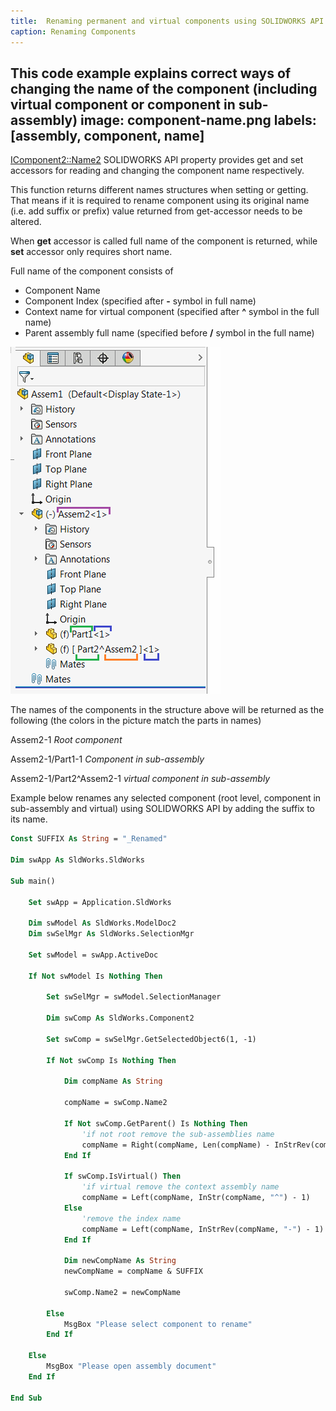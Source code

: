 ```yaml
---
title:  Renaming permanent and virtual components using SOLIDWORKS API
caption: Renaming Components
---
```

 This code example explains correct ways of changing the name of the component (including virtual component or component in sub-assembly)
image: component-name.png
labels: [assembly, component, name]
---
[IComponent2::Name2](https://help.solidworks.com/2012/english/api/sldworksapi/solidworks.interop.sldworks~solidworks.interop.sldworks.icomponent2~name2.html) SOLIDWORKS API property provides get and set accessors for reading and changing the component name respectively.

This function returns different names structures when setting or getting. That means if it is required to rename component using its original name (i.e. add suffix or prefix) value returned from get-accessor needs to be altered.

When **get** accessor is called full name of the component is returned, while **set** accessor only requires short name.

Full name of the component consists of

* Component Name
* Component Index (specified after **-** symbol in full name)
* Context name for virtual component (specified after **^** symbol in the full name)
* Parent assembly full name (specified before **/** symbol in the full name)

![Components in the feature tree](component-name.png)

The names of the components in the structure above will be returned as the following (the colors in the picture match the parts in names)

Assem2-1 *Root component*

Assem2-1/Part1-1 *Component in sub-assembly*

Assem2-1/Part2^Assem2-1  *virtual component in sub-assembly*

Example below renames any selected component (root level, component in sub-assembly and virtual) using SOLIDWORKS API by adding the suffix to its name.

~~~ vb
Const SUFFIX As String = "_Renamed"

Dim swApp As SldWorks.SldWorks

Sub main()
    
    Set swApp = Application.SldWorks
    
    Dim swModel As SldWorks.ModelDoc2
    Dim swSelMgr As SldWorks.SelectionMgr

    Set swModel = swApp.ActiveDoc
    
    If Not swModel Is Nothing Then
    
        Set swSelMgr = swModel.SelectionManager
        
        Dim swComp As SldWorks.Component2
        
        Set swComp = swSelMgr.GetSelectedObject6(1, -1)
        
        If Not swComp Is Nothing Then
        
            Dim compName As String
            
            compName = swComp.Name2
            
            If Not swComp.GetParent() Is Nothing Then
                'if not root remove the sub-assemblies name
                compName = Right(compName, Len(compName) - InStrRev(compName, "/"))
            End If
            
            If swComp.IsVirtual() Then
                'if virtual remove the context assembly name
                compName = Left(compName, InStr(compName, "^") - 1)
            Else
                'remove the index name
                compName = Left(compName, InStrRev(compName, "-") - 1)
            End If
            
            Dim newCompName As String
            newCompName = compName & SUFFIX
            
            swComp.Name2 = newCompName
            
        Else
            MsgBox "Please select component to rename"
        End If
    
    Else
        MsgBox "Please open assembly document"
    End If
    
End Sub
~~~


